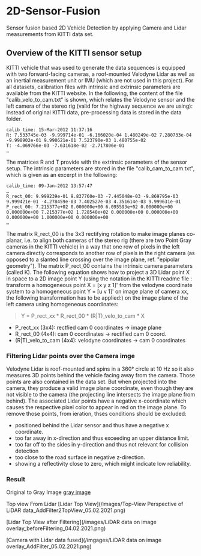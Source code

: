 # 2D-Sensor-Fusion
Sensor fusion based 2D Vehicle Detection by applying Camera and Lidar measurements from KITTI data set.


## Overview of the KITTI sensor setup
KITTI vehicle that was used to generate the data sequences is equipped with two forward-facing cameras, a roof-mounted Velodyne Lidar as well as an inertial measurement unit or IMU (which are not used in this project).
For all datasets, calibration files with intrinsic and extrinsic parameters are available from the KITTI website. In the following, the content of the file "calib_velo_to_cam.txt“ is shown, which relates the Velodyne sensor and the left camera of the stereo rig (valid for the highway sequence we are using):
Instead of original KITTI data, pre-processing data is stored in the data folder. 
```
calib_time: 15-Mar-2012 11:37:16
R: 7.533745e-03 -9.999714e-01 -6.166020e-04 1.480249e-02 7.280733e-04 -9.998902e-01 9.998621e-01 7.523790e-03 1.480755e-02
T: -4.069766e-03 -7.631618e-02 -2.717806e-01
…
```
The matrices R and T provide with the extrinsic parameters of the sensor setup. The intrinsic parameters are stored in the file "calib_cam_to_cam.txt", which is given as an excerpt in the following:
```
calib_time: 09-Jan-2012 13:57:47
…
R_rect_00: 9.999239e-01 9.837760e-03 -7.445048e-03 -9.869795e-03 9.999421e-01 -4.278459e-03 7.402527e-03 4.351614e-03 9.999631e-01
P_rect_00: 7.215377e+02 0.000000e+00 6.095593e+02 0.000000e+00 0.000000e+00 7.215377e+02 1.728540e+02 0.000000e+00 0.000000e+00 0.000000e+00 1.000000e+00 0.000000e+00
…
```
The matrix R_rect_00 is the 3x3 rectifying rotation to make image planes co-planar, i.e. to align both cameras of the stereo rig (there are two Point Gray cameras in the KITTI vehicle) in a way that one row of pixels in the left camera directly corresponds to another row of pixels in the right camera (as opposed to a slanted line crossing over the image plane, ref. "epipolar geometry"). The matrix P_rect_00 contains the intrinsic camera parameters (called K). The following equation shows how to project a 3D Lidar point X in space to a 2D image point Y (using the notation in the KITTI readme file : transform a homogeneous point X = [x y z 1]' from the velodyne coordinate system to a homogeneous point Y = [u v 1]' on image plane of camera xx, the following transformation has to be applied:) on the image plane of the left camera using homogeneous coordinates:

> Y = P_rect_xx * R_rect_00 * (R|T)_velo_to_cam * X

- P_rect_xx (3x4): rectfied cam 0 coordinates -> image plane
- R_rect_00 (4x4): cam 0 coordinates -> rectified cam 0 coord.
- (R|T)_velo_to_cam (4x4): velodyne coordinates -> cam 0 coordinates

### Filtering Lidar points over the Camera imge 
 Velodyne Lidar is roof-mounted and spins in a 360° circle at 10 Hz so it also measures 3D points behind the vehicle facing away from the camera. Those points are also contained in the data set. But when projected into the camera, they produce a valid image plane coordinate, even though they are not visible to the camera (the projecting line intersects the image plane from behind). The associated Lidar points have a negative x-coordinate which causes the respective pixel color to appear in red on the image plane. To remove those points, from ieration, thses conditions should be excluded:
* positioned behind the Lidar sensor and thus have a negative x coordinate.
* too far away in x-direction and thus exceeding an upper distance limit.
* too far off to the sides in y-direction and thus not relevant for collision detection
* too close to the road surface in negative z-direction.
* showing a reflectivity close to zero, which might indicate low reliability.
 
 ### Result 
 Original to Gray Image
 [gray image](/images/0000000000.png)
 
 Top view From Lidar 
 [Lidar Top View](/images/Top-View Perspective of LiDAR data_AddFilter2TopView_05.02.2021.png)
 
 [Lidar Top View after Filtering](/images/LiDAR data on image overlay_beforeFiltering_04.02.2021.png)
 
 [Camera with Lidar data fused](/imgages/LiDAR data on image overlay_AddFilter_05.02.2021.png)

